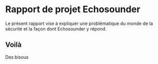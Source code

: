 # Rapport de projet Echosounder

Le présent rapport vise à expliquer une problématique du monde de la sécurité et la façon dont Echosounder y répond.

## Voilà

Des bisous
